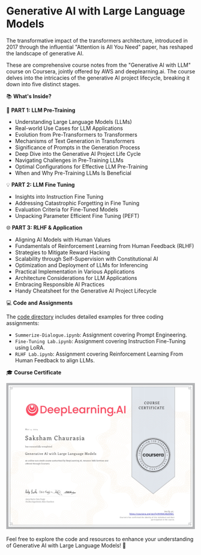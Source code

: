 # Generative AI with Large Language Models

The transformative impact of the transformers architecture, introduced in 2017 through the influential "Attention is All You Need" paper, has reshaped the landscape of generative AI.

These are comprehensive course notes from the "Generative AI with LLM" course on Coursera, jointly offered by AWS and deeplearning.ai. The course delves into the intricacies of the generative AI project lifecycle, breaking it down into five distinct stages.

📚 **What's Inside?**

🚀 **PART 1: LLM Pre-Training**

- Understanding Large Language Models (LLMs)
- Real-world Use Cases for LLM Applications
- Evolution from Pre-Transformers to Transformers
- Mechanisms of Text Generation in Transformers
- Significance of Prompts in the Generation Process
- Deep Dive into the Generative AI Project Life Cycle
- Navigating Challenges in Pre-Training LLMs
- Optimal Configurations for Effective LLM Pre-Training
- When and Why Pre-Training LLMs Is Beneficial

💡 **PART 2: LLM Fine Tuning**

- Insights into Instruction Fine Tuning
- Addressing Catastrophic Forgetting in Fine Tuning
- Evaluation Criteria for Fine-Tuned Models
- Unpacking Parameter Efficient Fine Tuning (PEFT)

🌐 **PART 3: RLHF & Application**

- Aligning AI Models with Human Values
- Fundamentals of Reinforcement Learning from Human Feedback (RLHF)
- Strategies to Mitigate Reward Hacking
- Scalability through Self-Supervision with Constitutional AI
- Optimization and Deployment of LLMs for Inferencing
- Practical Implementation in Various Applications
- Architecture Considerations for LLM Applications
- Embracing Responsible AI Practices
- Handy Cheatsheet for the Generative AI Project Lifecycle

💻 **Code and Assignments**

The [code directory](/code) includes detailed examples for three coding assignments:

- `Summerize-Dialogue.ipynb`: Assignment covering Prompt Engineering.
- `Fine-Tuning Lab.ipynb`: Assignment covering Instruction Fine-Tuning using LoRA.
- `RLHF Lab.ipynb`: Assignment covering Reinforcement Learning From Human Feedback to align LLMs.

🎓 **Course Certificate**

![Course Certificate](https://github.com/imsaksham-c/Generative-AI-with-LLM/blob/main/coursera.jpg)

Feel free to explore the code and resources to enhance your understanding of Generative AI with Large Language Models! 🚀
